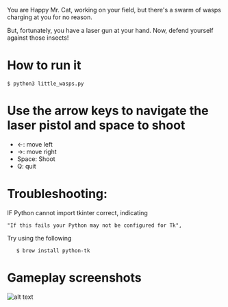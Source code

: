 You are Happy Mr. Cat, working on your field, but there's a swarm of wasps charging at you for no reason. 

But, fortunately, you have a laser gun at your hand. Now, defend yourself against those insects!

# How to run it
``` $ python3 little_wasps.py ```


# Use the arrow keys to navigate the laser pistol and space to shoot
-  ←: move left 
- →: move right 
- Space: Shoot 
- Q: quit 


# Troubleshooting:
IF Python cannot import tkinter correct, indicating 

    "If this fails your Python may not be configured for Tk", 

Try using the following

 ```   $ brew install python-tk```

# Gameplay screenshots
![alt text](img/image.png)